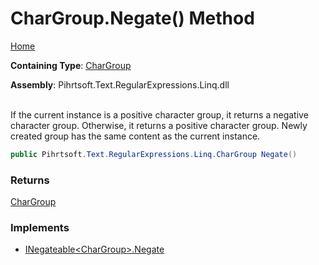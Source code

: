 # CharGroup\.Negate\(\) Method

[Home](../../../../../../README.md)

**Containing Type**: [CharGroup](../README.md)

**Assembly**: Pihrtsoft\.Text\.RegularExpressions\.Linq\.dll

\
If the current instance is a positive character group, it returns a negative character group\. Otherwise, it returns a positive character group\. Newly created group has the same content as the current instance\.

```csharp
public Pihrtsoft.Text.RegularExpressions.Linq.CharGroup Negate()
```

### Returns

[CharGroup](../README.md)

### Implements

* [INegateable\<CharGroup>.Negate](../../INegateable-1/Negate/README.md)
